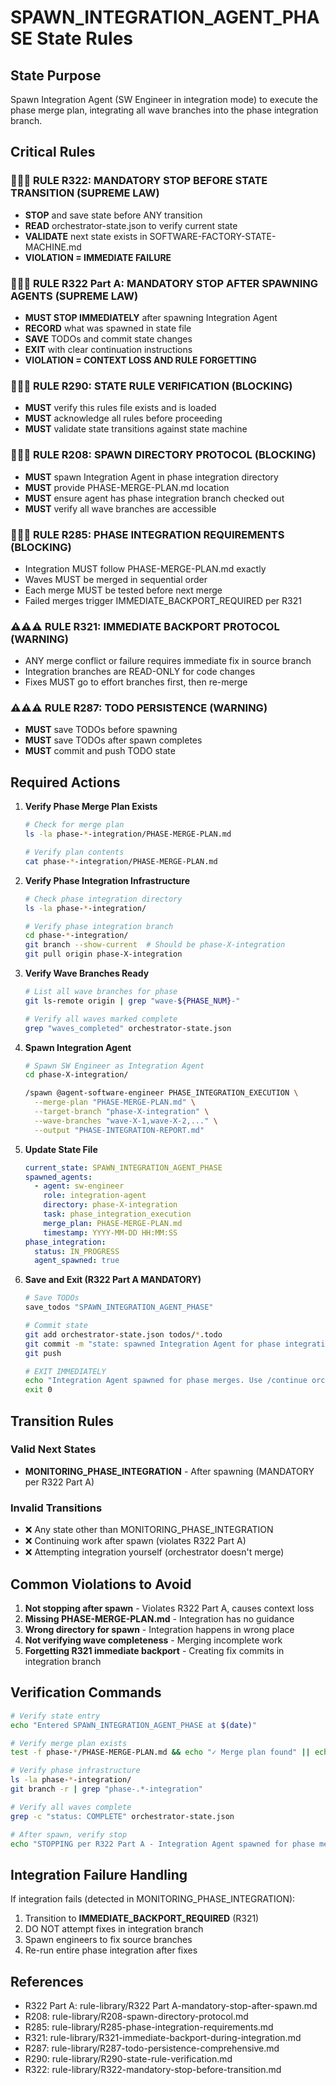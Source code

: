 # SPAWN_INTEGRATION_AGENT_PHASE State Rules

## State Purpose
Spawn Integration Agent (SW Engineer in integration mode) to execute the phase merge plan, integrating all wave branches into the phase integration branch.

## Critical Rules

### 🔴🔴🔴 RULE R322: MANDATORY STOP BEFORE STATE TRANSITION (SUPREME LAW)
- **STOP** and save state before ANY transition
- **READ** orchestrator-state.json to verify current state
- **VALIDATE** next state exists in SOFTWARE-FACTORY-STATE-MACHINE.md
- **VIOLATION = IMMEDIATE FAILURE**

### 🔴🔴🔴 RULE R322 Part A: MANDATORY STOP AFTER SPAWNING AGENTS (SUPREME LAW)
- **MUST STOP IMMEDIATELY** after spawning Integration Agent
- **RECORD** what was spawned in state file
- **SAVE** TODOs and commit state changes
- **EXIT** with clear continuation instructions
- **VIOLATION = CONTEXT LOSS AND RULE FORGETTING**

### 🚨🚨🚨 RULE R290: STATE RULE VERIFICATION (BLOCKING)
- **MUST** verify this rules file exists and is loaded
- **MUST** acknowledge all rules before proceeding
- **MUST** validate state transitions against state machine

### 🚨🚨🚨 RULE R208: SPAWN DIRECTORY PROTOCOL (BLOCKING)
- **MUST** spawn Integration Agent in phase integration directory
- **MUST** provide PHASE-MERGE-PLAN.md location
- **MUST** ensure agent has phase integration branch checked out
- **MUST** verify all wave branches are accessible

### 🚨🚨🚨 RULE R285: PHASE INTEGRATION REQUIREMENTS (BLOCKING)
- Integration MUST follow PHASE-MERGE-PLAN.md exactly
- Waves MUST be merged in sequential order
- Each merge MUST be tested before next merge
- Failed merges trigger IMMEDIATE_BACKPORT_REQUIRED per R321

### ⚠️⚠️⚠️ RULE R321: IMMEDIATE BACKPORT PROTOCOL (WARNING)
- ANY merge conflict or failure requires immediate fix in source branch
- Integration branches are READ-ONLY for code changes
- Fixes MUST go to effort branches first, then re-merge

### ⚠️⚠️⚠️ RULE R287: TODO PERSISTENCE (WARNING)
- **MUST** save TODOs before spawning
- **MUST** save TODOs after spawn completes
- **MUST** commit and push TODO state

## Required Actions

1. **Verify Phase Merge Plan Exists**
   ```bash
   # Check for merge plan
   ls -la phase-*-integration/PHASE-MERGE-PLAN.md
   
   # Verify plan contents
   cat phase-*-integration/PHASE-MERGE-PLAN.md
   ```

2. **Verify Phase Integration Infrastructure**
   ```bash
   # Check phase integration directory
   ls -la phase-*-integration/
   
   # Verify phase integration branch
   cd phase-*-integration/
   git branch --show-current  # Should be phase-X-integration
   git pull origin phase-X-integration
   ```

3. **Verify Wave Branches Ready**
   ```bash
   # List all wave branches for phase
   git ls-remote origin | grep "wave-${PHASE_NUM}-"
   
   # Verify all waves marked complete
   grep "waves_completed" orchestrator-state.json
   ```

4. **Spawn Integration Agent**
   ```bash
   # Spawn SW Engineer as Integration Agent
   cd phase-X-integration/
   
   /spawn @agent-software-engineer PHASE_INTEGRATION_EXECUTION \
     --merge-plan "PHASE-MERGE-PLAN.md" \
     --target-branch "phase-X-integration" \
     --wave-branches "wave-X-1,wave-X-2,..." \
     --output "PHASE-INTEGRATION-REPORT.md"
   ```

5. **Update State File**
   ```yaml
   current_state: SPAWN_INTEGRATION_AGENT_PHASE
   spawned_agents:
     - agent: sw-engineer
       role: integration-agent
       directory: phase-X-integration
       task: phase_integration_execution
       merge_plan: PHASE-MERGE-PLAN.md
       timestamp: YYYY-MM-DD HH:MM:SS
   phase_integration:
     status: IN_PROGRESS
     agent_spawned: true
   ```

6. **Save and Exit (R322 Part A MANDATORY)**
   ```bash
   # Save TODOs
   save_todos "SPAWN_INTEGRATION_AGENT_PHASE"
   
   # Commit state
   git add orchestrator-state.json todos/*.todo
   git commit -m "state: spawned Integration Agent for phase integration"
   git push
   
   # EXIT IMMEDIATELY
   echo "Integration Agent spawned for phase merges. Use /continue orchestrator to resume."
   exit 0
   ```

## Transition Rules

### Valid Next States
- **MONITORING_PHASE_INTEGRATION** - After spawning (MANDATORY per R322 Part A)

### Invalid Transitions
- ❌ Any state other than MONITORING_PHASE_INTEGRATION
- ❌ Continuing work after spawn (violates R322 Part A)
- ❌ Attempting integration yourself (orchestrator doesn't merge)

## Common Violations to Avoid

1. **Not stopping after spawn** - Violates R322 Part A, causes context loss
2. **Missing PHASE-MERGE-PLAN.md** - Integration has no guidance
3. **Wrong directory for spawn** - Integration happens in wrong place
4. **Not verifying wave completeness** - Merging incomplete work
5. **Forgetting R321 immediate backport** - Creating fix commits in integration branch

## Verification Commands

```bash
# Verify state entry
echo "Entered SPAWN_INTEGRATION_AGENT_PHASE at $(date)"

# Verify merge plan exists
test -f phase-*/PHASE-MERGE-PLAN.md && echo "✓ Merge plan found" || echo "✗ Missing merge plan"

# Verify phase infrastructure
ls -la phase-*-integration/
git branch -r | grep "phase-.*-integration"

# Verify all waves complete
grep -c "status: COMPLETE" orchestrator-state.json

# After spawn, verify stop
echo "STOPPING per R322 Part A - Integration Agent spawned for phase merges"
```

## Integration Failure Handling

If integration fails (detected in MONITORING_PHASE_INTEGRATION):
1. Transition to **IMMEDIATE_BACKPORT_REQUIRED** (R321)
2. DO NOT attempt fixes in integration branch
3. Spawn engineers to fix source branches
4. Re-run entire phase integration after fixes

## References
- R322 Part A: rule-library/R322 Part A-mandatory-stop-after-spawn.md
- R208: rule-library/R208-spawn-directory-protocol.md
- R285: rule-library/R285-phase-integration-requirements.md
- R321: rule-library/R321-immediate-backport-during-integration.md
- R287: rule-library/R287-todo-persistence-comprehensive.md
- R290: rule-library/R290-state-rule-verification.md
- R322: rule-library/R322-mandatory-stop-before-transition.md